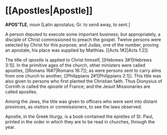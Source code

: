 # [[Apostles|Apostle]]

**APOS'TLE**, _noun_ \[Latin apostalus; Gr. to send away, to sent.\]

A person deputed to execute some important business; but appropriately, a disciple of Christ commissioned to preach the gospel. Twelve persons were selected by Christ for this purpose; and Judas, one of the number, proving an apostate, his place was supplied by Matthias. [[Acts 1#2|Acts 1:2]].

The title of _apostle_ is applied to Christ himself, [[Hebrews 3#1|Hebrews 3:1]]. In the primitive ages of the church, other ministers were called apostles, [[Romans 16#7|Romans 16:7]]; as were persons sent to carry alms from one church to another, [[Philippians 2#1|Philippians 2:1]]. This title was also given to persons who first planted the Christian faith. Thus Dionysius of Corinth is called the _apostle_ of France; and the Jesuit Missionaries are called apostles.

Among the Jews, the title was given to officers who were sent into distant provinces, as visitors or commissioners, to see the laws observed.

Apostle, in the Greek liturgy, is a book contained the epistles of St. Paul, printed in the order in which they are to be read in churches, through the year.